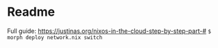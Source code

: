 # Readme

Full guide: https://justinas.org/nixos-in-the-cloud-step-by-step-part-# 
`$ morph deploy network.nix switch`

